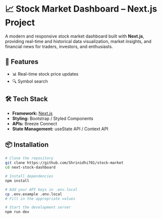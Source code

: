 # 📈 Stock Market Dashboard – Next.js Project

A modern and responsive stock market dashboard built with **Next.js**, providing real-time and historical data visualization, market insights, and financial news for traders, investors, and enthusiasts.

## 🚀 Features

- 📊 Real-time stock price updates
- 🔍 Symbol search

## 🛠️ Tech Stack

- **Framework:** [Next.js](https://nextjs.org/)
- **Styling:** Bootstrap / Styled Components
- **APIs:** Breeze Connect
- **State Management:** useState API / Context API

## 📦 Installation

```bash
# Clone the repository
git clone https://github.com/Shrinidhi701/stock-market
cd next-stock-dashboard

# Install dependencies
npm install

# Add your API keys in .env.local
cp .env.example .env.local
# Fill in the appropriate values

# Start the development server
npm run dev